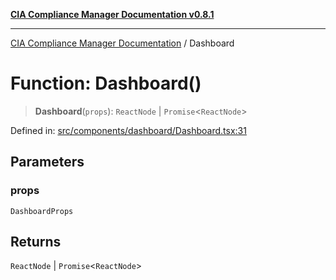 [**CIA Compliance Manager Documentation v0.8.1**](../README.md)

***

[CIA Compliance Manager Documentation](../globals.md) / Dashboard

# Function: Dashboard()

> **Dashboard**(`props`): `ReactNode` \| `Promise`\<`ReactNode`\>

Defined in: [src/components/dashboard/Dashboard.tsx:31](https://github.com/Hack23/cia-compliance-manager/blob/4236f4375d9cfb0505c191818eeb5443ec527132/src/components/dashboard/Dashboard.tsx#L31)

## Parameters

### props

`DashboardProps`

## Returns

`ReactNode` \| `Promise`\<`ReactNode`\>
